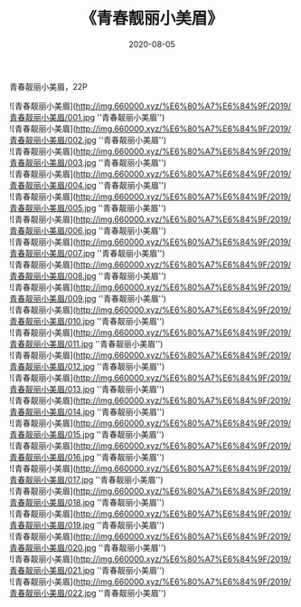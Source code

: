 ﻿---
layout: post
title:  《青春靓丽小美眉》
date:   2020-08-05
img: http://img.660000.xyz/%E6%80%A7%E6%84%9F/2019/青春靓丽小美眉/000.jpg
categories: [美女, 性感, 泳衣]
---

青春靓丽小美眉，22P

![青春靓丽小美眉](http://img.660000.xyz/%E6%80%A7%E6%84%9F/2019/青春靓丽小美眉/001.jpg ''青春靓丽小美眉'') <br>
![青春靓丽小美眉](http://img.660000.xyz/%E6%80%A7%E6%84%9F/2019/青春靓丽小美眉/002.jpg ''青春靓丽小美眉'') <br>
![青春靓丽小美眉](http://img.660000.xyz/%E6%80%A7%E6%84%9F/2019/青春靓丽小美眉/003.jpg ''青春靓丽小美眉'') <br>
![青春靓丽小美眉](http://img.660000.xyz/%E6%80%A7%E6%84%9F/2019/青春靓丽小美眉/004.jpg ''青春靓丽小美眉'') <br>
![青春靓丽小美眉](http://img.660000.xyz/%E6%80%A7%E6%84%9F/2019/青春靓丽小美眉/005.jpg ''青春靓丽小美眉'') <br>
![青春靓丽小美眉](http://img.660000.xyz/%E6%80%A7%E6%84%9F/2019/青春靓丽小美眉/006.jpg ''青春靓丽小美眉'') <br>
![青春靓丽小美眉](http://img.660000.xyz/%E6%80%A7%E6%84%9F/2019/青春靓丽小美眉/007.jpg ''青春靓丽小美眉'') <br>
![青春靓丽小美眉](http://img.660000.xyz/%E6%80%A7%E6%84%9F/2019/青春靓丽小美眉/008.jpg ''青春靓丽小美眉'') <br>
![青春靓丽小美眉](http://img.660000.xyz/%E6%80%A7%E6%84%9F/2019/青春靓丽小美眉/009.jpg ''青春靓丽小美眉'') <br>
![青春靓丽小美眉](http://img.660000.xyz/%E6%80%A7%E6%84%9F/2019/青春靓丽小美眉/010.jpg ''青春靓丽小美眉'') <br>
![青春靓丽小美眉](http://img.660000.xyz/%E6%80%A7%E6%84%9F/2019/青春靓丽小美眉/011.jpg ''青春靓丽小美眉'') <br>
![青春靓丽小美眉](http://img.660000.xyz/%E6%80%A7%E6%84%9F/2019/青春靓丽小美眉/012.jpg ''青春靓丽小美眉'') <br>
![青春靓丽小美眉](http://img.660000.xyz/%E6%80%A7%E6%84%9F/2019/青春靓丽小美眉/013.jpg ''青春靓丽小美眉'') <br>
![青春靓丽小美眉](http://img.660000.xyz/%E6%80%A7%E6%84%9F/2019/青春靓丽小美眉/014.jpg ''青春靓丽小美眉'') <br>
![青春靓丽小美眉](http://img.660000.xyz/%E6%80%A7%E6%84%9F/2019/青春靓丽小美眉/015.jpg ''青春靓丽小美眉'') <br>
![青春靓丽小美眉](http://img.660000.xyz/%E6%80%A7%E6%84%9F/2019/青春靓丽小美眉/016.jpg ''青春靓丽小美眉'') <br>
![青春靓丽小美眉](http://img.660000.xyz/%E6%80%A7%E6%84%9F/2019/青春靓丽小美眉/017.jpg ''青春靓丽小美眉'') <br>
![青春靓丽小美眉](http://img.660000.xyz/%E6%80%A7%E6%84%9F/2019/青春靓丽小美眉/018.jpg ''青春靓丽小美眉'') <br>
![青春靓丽小美眉](http://img.660000.xyz/%E6%80%A7%E6%84%9F/2019/青春靓丽小美眉/019.jpg ''青春靓丽小美眉'') <br>
![青春靓丽小美眉](http://img.660000.xyz/%E6%80%A7%E6%84%9F/2019/青春靓丽小美眉/020.jpg ''青春靓丽小美眉'') <br>
![青春靓丽小美眉](http://img.660000.xyz/%E6%80%A7%E6%84%9F/2019/青春靓丽小美眉/021.jpg ''青春靓丽小美眉'') <br>
![青春靓丽小美眉](http://img.660000.xyz/%E6%80%A7%E6%84%9F/2019/青春靓丽小美眉/022.jpg ''青春靓丽小美眉'') <br>
